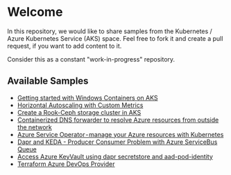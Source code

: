 # Welcome

In this repository, we would like to share samples from the Kubernetes / Azure Kubernetes Service (AKS) space. Feel free to fork it and create a pull request, if you want to add content to it.

Consider this as a constant "work-in-progress" repository.

## Available Samples

- [Getting started with Windows Containers on AKS](windows-containers-get-started/README.md)
- [Horizontal Autoscaling with Custom Metrics](hpa-custom-metrics/README.md)
- [Create a Rook-Ceph storage cluster in AKS](rook-ceph/README.md)
- [Containerized DNS forwarder to resolve Azure resources from outside the network](containerized-dns-forwarder/README.md)
- [Azure Service Operator - manage your Azure resources with Kubernetes](azure-service-operator/README.md)
- [Dapr and KEDA - Producer Consumer Problem with Azure ServiceBus Queue](dapr-keda-azsbqueue/README.md)
- [Access Azure KeyVault using dapr secretstore and aad-pod-identity](./dapr-secrets-aad-pod-identity/README.md)
- [Terraform Azure DevOps Provider](./terraform-azure-devops/README.md)
